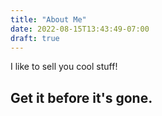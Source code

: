 ```yaml
---
title: "About Me"
date: 2022-08-15T13:43:49-07:00
draft: true
---
```


I like to sell you cool stuff!

## Get it before it's gone.